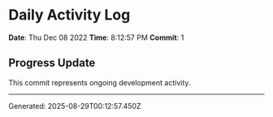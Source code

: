 # Daily Activity Log

**Date**: Thu Dec 08 2022
**Time**: 8:12:57 PM
**Commit**: 1

## Progress Update

This commit represents ongoing development activity.

---
Generated: 2025-08-29T00:12:57.450Z

